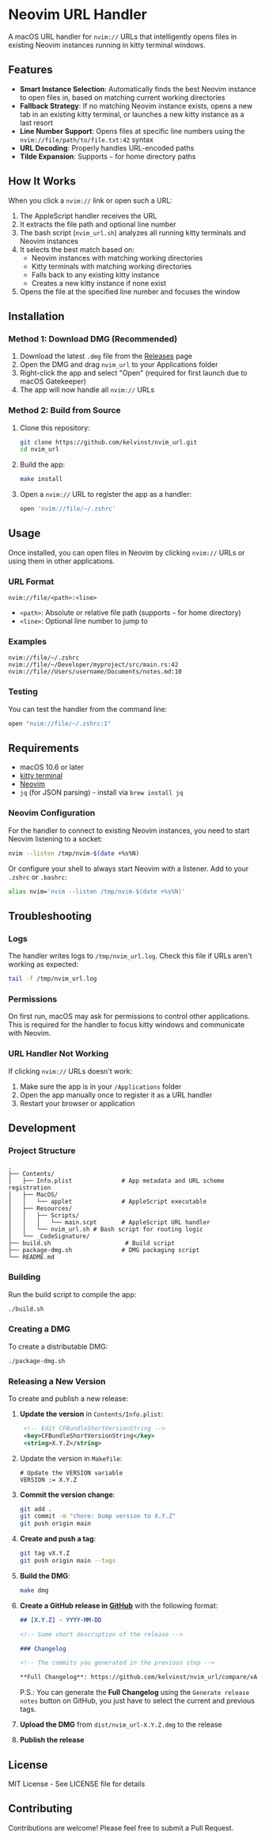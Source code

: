 # Neovim URL Handler

A macOS URL handler for `nvim://` URLs that intelligently opens files in
existing Neovim instances running in kitty terminal windows.

## Features

- **Smart Instance Selection**: Automatically finds the best Neovim instance to
open files in, based on matching current working directories
- **Fallback Strategy**: If no matching Neovim instance exists, opens a new tab
in an existing kitty terminal, or launches a new kitty instance as a last
resort
- **Line Number Support**: Opens files at specific line numbers using the
`nvim://file/path/to/file.txt:42` syntax
- **URL Decoding**: Properly handles URL-encoded paths
- **Tilde Expansion**: Supports `~` for home directory paths

## How It Works

When you click a `nvim://` link or open such a URL:

1. The AppleScript handler receives the URL
2. It extracts the file path and optional line number
3. The bash script (`nvim_url.sh`) analyzes all running kitty terminals and
Neovim instances
4. It selects the best match based on:
   - Neovim instances with matching working directories
   - Kitty terminals with matching working directories
   - Falls back to any existing kitty instance
   - Creates a new kitty instance if none exist
5. Opens the file at the specified line number and focuses the window

## Installation

### Method 1: Download DMG (Recommended)

1. Download the latest `.dmg` file from the [Releases](https://github.com/kelvinst/nvim_url/releases) page
2. Open the DMG and drag `nvim_url` to your Applications folder
3. Right-click the app and select "Open" (required for first launch due to
macOS Gatekeeper)
4. The app will now handle all `nvim://` URLs

### Method 2: Build from Source

1. Clone this repository:
   ```bash
   git clone https://github.com/kelvinst/nvim_url.git
   cd nvim_url
   ```

2. Build the app:
   ```bash
   make install
   ```

4. Open a `nvim://` URL to register the app as a handler:
   ```bash
   open 'nvim://file/~/.zshrc'
   ```

## Usage

Once installed, you can open files in Neovim by clicking `nvim://` URLs or
using them in other applications.

### URL Format

```
nvim://file/<path>:<line>
```

- `<path>`: Absolute or relative file path (supports `~` for home directory)
- `<line>`: Optional line number to jump to

### Examples

```
nvim://file/~/.zshrc
nvim://file/~/Developer/myproject/src/main.rs:42
nvim://file//Users/username/Documents/notes.md:10
```

### Testing

You can test the handler from the command line:

```bash
open "nvim://file/~/.zshrc:1"
```

## Requirements

- macOS 10.6 or later
- [kitty terminal](https://sw.kovidgoyal.net/kitty/)
- [Neovim](https://neovim.io/)
- `jq` (for JSON parsing) - install via `brew install jq`

### Neovim Configuration

For the handler to connect to existing Neovim instances, you need to start
Neovim listening to a socket:

```bash
nvim --listen /tmp/nvim-$(date +%s%N)
```

Or configure your shell to always start Neovim with a listener. Add to your
`.zshrc` or `.bashrc`:

```bash
alias nvim='nvim --listen /tmp/nvim-$(date +%s%N)'
```

## Troubleshooting

### Logs

The handler writes logs to `/tmp/nvim_url.log`. Check this file if URLs aren't
working as expected:

```bash
tail -f /tmp/nvim_url.log
```

### Permissions

On first run, macOS may ask for permissions to control other applications. This
is required for the handler to focus kitty windows and communicate with Neovim.

### URL Handler Not Working

If clicking `nvim://` URLs doesn't work:

1. Make sure the app is in your `/Applications` folder
2. Open the app manually once to register it as a URL handler
3. Restart your browser or application

## Development

### Project Structure

```
.
├── Contents/
│   ├── Info.plist              # App metadata and URL scheme registration
│   ├── MacOS/
│   │   └── applet              # AppleScript executable
│   ├── Resources/
│   │   ├── Scripts/
│   │   │   └── main.scpt       # AppleScript URL handler
│   │   └── nvim_url.sh # Bash script for routing logic
│   └── _CodeSignature/
├── build.sh                     # Build script
├── package-dmg.sh              # DMG packaging script
└── README.md
```

### Building

Run the build script to compile the app:

```bash
./build.sh
```

### Creating a DMG

To create a distributable DMG:

```bash
./package-dmg.sh
```

### Releasing a New Version

To create and publish a new release:

1. **Update the version** in `Contents/Info.plist`:
   ```xml
    <!-- Edit CFBundleShortVersionString -->
	<key>CFBundleShortVersionString</key>
	<string>X.Y.Z</string>
   ```

1. Update the version in `Makefile`:
   ```make
   # Update the VERSION variable
   VERSION := X.Y.Z
   ```
2. **Commit the version change**:
   ```bash
   git add .
   git commit -m "chore: bump version to X.Y.Z"
   git push origin main
   ```

3. **Create and push a tag**:
   ```bash
   git tag vX.Y.Z
   git push origin main --tags
   ```

4. **Build the DMG**:
   ```bash
   make dmg
   ```

6. **Create a GitHub release in [GitHub](https://github.com/kelvinst/nvim_url/releases/new)** with the following format:
   ```markdown
   ## [X.Y.Z] - YYYY-MM-DD

   <!-- Some short description of the release -->

   ### Changelog

   <!-- The commits you generated in the previous step -->

   **Full Changelog**: https://github.com/kelvinst/nvim_url/compare/vA.B.C...vX.Y.Z
   ```

   P.S.: You can generate the **Full Changelog** using the `Generate release notes` button on GitHub, you just have to select the current and previous tags.

7. **Upload the DMG** from `dist/nvim_url-X.Y.Z.dmg` to the release
8. **Publish the release**

## License

MIT License - See LICENSE file for details

## Contributing

Contributions are welcome! Please feel free to submit a Pull Request.
